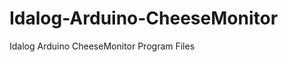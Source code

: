 Idalog-Arduino-CheeseMonitor
============================

Idalog Arduino CheeseMonitor Program Files